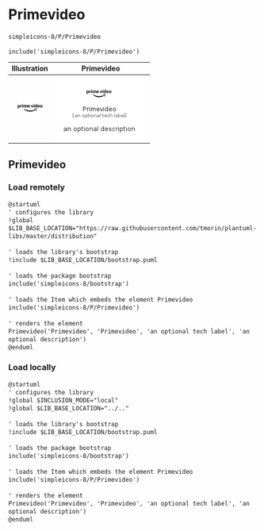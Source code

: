 # Primevideo


```text
simpleicons-8/P/Primevideo
```

```text
include('simpleicons-8/P/Primevideo')
```



| Illustration | Primevideo |
| :---: | :---: |
| ![illustration for Illustration](../../simpleicons-8/P/Primevideo.png) | ![illustration for Primevideo](../../simpleicons-8/P/Primevideo.Local.png) |




## Primevideo

### Load remotely
```plantuml
@startuml
' configures the library
!global $LIB_BASE_LOCATION="https://raw.githubusercontent.com/tmorin/plantuml-libs/master/distribution"

' loads the library's bootstrap
!include $LIB_BASE_LOCATION/bootstrap.puml

' loads the package bootstrap
include('simpleicons-8/bootstrap')

' loads the Item which embeds the element Primevideo
include('simpleicons-8/P/Primevideo')

' renders the element
Primevideo('Primevideo', 'Primevideo', 'an optional tech label', 'an optional description')
@enduml
```

### Load locally
```plantuml
@startuml
' configures the library
!global $INCLUSION_MODE="local"
!global $LIB_BASE_LOCATION="../.."

' loads the library's bootstrap
!include $LIB_BASE_LOCATION/bootstrap.puml

' loads the package bootstrap
include('simpleicons-8/bootstrap')

' loads the Item which embeds the element Primevideo
include('simpleicons-8/P/Primevideo')

' renders the element
Primevideo('Primevideo', 'Primevideo', 'an optional tech label', 'an optional description')
@enduml
```

